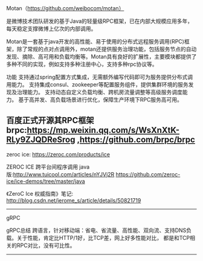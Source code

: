 Motan（https://github.com/weibocom/motan）

是微博技术团队研发的基于Java的轻量级RPC框架，已在内部大规模应用多年，每天稳定支撑微博上亿次的内部调用。

Motan是一套基于java开发的高性能、易于使用的分布式远程服务调用(RPC)框架，除了常规的点对点调用外，motan还提供服务治理功能，包括服务节点的自动发现、摘除、高可用和负载均衡等。Motan具有良好的扩展性，主要模块都提供了多种不同的实现，例如支持多种注册中心，支持多种rpc协议等。

功能
支持通过spring配置方式集成，无需额外编写代码即可为服务提供分布式调用能力。
支持集成consul、zookeeper等配置服务组件，提供集群环境的服务发现及治理能力。
支持动态自定义负载均衡、跨机房流量调整等高级服务调度能力。
基于高并发、高负载场景进行优化，保障生产环境下RPC服务高可用。

百度正式开源其RPC框架brpc:<https://mp.weixin.qq.com/s/WsXnXtK-RLy9ZJQDReSrog>
,<https://github.com/brpc/brpc>
-------------------------------

zeroc ice: <https://zeroc.com/products/ice>

ZEROC ICE 跨平台间程序调用 java版:<http://www.tuicool.com/articles/nYJVj2R>
<https://github.com/zeroc-ice/ice-demos/tree/master/java>

《ZeroC Ice 权威指南》笔记: <http://blog.csdn.net/jerome_s/article/details/50821719>

---

gRPC

gRPC总结
跨语言，针对移动端：省电、省流量、高性能、双向流、支持DNS负载。关于性能，肯定比HTTP/1好，比TCP差，网上好多性能对比，
都是和TCP相关的RPC对比，没有可比性。

---

